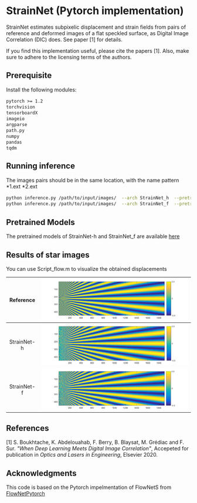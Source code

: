 # StrainNet (Pytorch implementation)

StrainNet estimates subpixelic displacement and strain fields from pairs of reference and deformed images of a flat speckled surface, as Digital Image Correlation (DIC) does. See paper [1] for details. 

If you find this implementation useful, please cite the papers [1]. Also, make sure to adhere to the licensing terms of the authors. 

## Prerequisite

Install the following modules: 

```
pytorch >= 1.2
torchvision
tensorboardX 
imageio
argparse
path.py
numpy
pandas
tqdm
```

<!---
## Training
1. Generate Speckle dataset [1.0](Dataset/Speckle%20dataset%201.0) or [2.0](Dataset/Speckle%20dataset%202.0)
2. Specify the dataset path in Train.py (train_set and test_set)
3. Execute the following commands
```
python Train.py --arch StrainNet_h 
python Train.py --arch StrainNet_f
```
-->

## Running inference

The images pairs should be in the same location, with the name pattern *1.ext  *2.ext

```bash
python inference.py /path/to/input/images/  --arch StrainNet_h  --pretrained /path/to/pretrained/model
python inference.py /path/to/input/images/  --arch StrainNet_f  --pretrained /path/to/pretrained/model  
```

## Pretrained Models

The pretrained models of StrainNet-h and StrainNet_f are available [here](https://drive.google.com/drive/folders/1eh2h6ysikk87L_uad8NNt4FpEq7BSN9M?usp=sharing) 

## Results of star images

You can use Script_flow.m to visualize the obtained displacements 

|Reference   | ![](Star_frames/Displacements/Reference.png)  |
|:----------:|:---------------------------------------------:|
|StrainNet-h | ![](Star_frames/Displacements/StrainNet-h.png)|
|StrainNet-f | ![](Star_frames/Displacements/StrainNet-f.png)|


## References 
[1] S. Boukhtache, K. Abdelouahab, F. Berry, B. Blaysat, M. Grédiac and F. Sur. *"When Deep Learning Meets Digital Image Correlation"*, Accepeted for publication in *Optics and Lasers in Engineering*, Elsevier 2020.  

## Acknowledgments

This code is based on the Pytorch impelmentation of FlowNetS from [FlowNetPytorch](https://github.com/ClementPinard/FlowNetPytorch)
